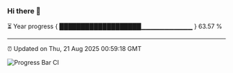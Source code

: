 ### Hi there 👋

⏳ Year progress { ███████████████████▁▁▁▁▁▁▁▁▁▁▁ } 63.57 %

---

⏰ Updated on Thu, 21 Aug 2025 00:59:18 GMT

![Progress Bar CI](https://github.com/code-lakshay/GitHub-Actions-Demo/workflows/Progress%20Bar%20CI/badge.svg)

